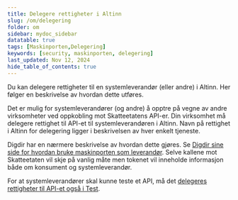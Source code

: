 ```yaml
---
title: Delegere rettigheter i Altinn
slug: /om/delegering
folder: om
sidebar: mydoc_sidebar
datatable: true
tags: [Maskinporten,Delegering]
keywords: [security, maskinporten, delegering]
last_updated: Nov 12, 2024
hide_table_of_contents: true
---
```

<Summary>Du kan delegere rettigheter til en systemleverandør (eller andre) i Altinn. Her følger en beskrivelse av hvordan dette utføres.</Summary>

Det er mulig for systemleverandører (og andre) å opptre på vegne av andre virksomheter ved oppkobling mot Skatteetatens API-er. Din virksomhet må delegere rettighet til API-et til systemleverandøren i Altinn. Navn på rettighet i Altinn for delegering ligger i beskrivelsen av hver enkelt tjeneste.

Digdir har en nærmere beskrivelse av hvordan dette gjøres. Se [Digdir sine side for hvordan bruke maskinporten som leverandør](https://docs.digdir.no/docs/Maskinporten/maskinporten_guide_apikonsument#bruke-delegering-som-leverand%C3%B8r). Selve kallene mot Skatteetaten vil skje på vanlig måte men tokenet vil inneholde informasjon både om konsument og systemleverandør.

For at systemleverandører skal kunne teste et API, må det [delegeres rettigheter til API-et også i Test](../test/testfrasystemleverandor.md).
